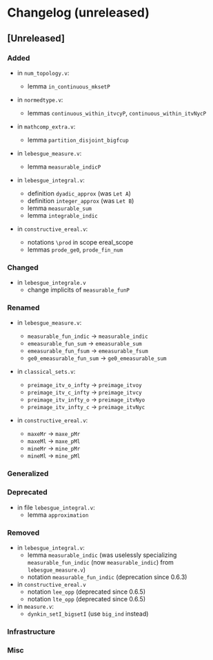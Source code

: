 # Changelog (unreleased)

## [Unreleased]

### Added

- in `num_topology.v`:
  + lemma `in_continuous_mksetP`

- in `normedtype.v`:
  + lemmas `continuous_within_itvcyP`, `continuous_within_itvNycP`

- in `mathcomp_extra.v`:
  + lemma `partition_disjoint_bigfcup`
- in `lebesgue_measure.v`:
  + lemma `measurable_indicP`

- in `lebesgue_integral.v`:
  + definition `dyadic_approx` (was `Let A`)
  + definition `integer_approx` (was `Let B`)
  + lemma `measurable_sum`
  + lemma `integrable_indic`

- in `constructive_ereal.v`:
  + notations `\prod` in scope ereal_scope
  + lemmas `prode_ge0`, `prode_fin_num`

### Changed

- in `lebesgue_integrale.v`
  + change implicits of `measurable_funP`
  
### Renamed

- in `lebesgue_measure.v`:
  + `measurable_fun_indic` -> `measurable_indic`
  + `emeasurable_fun_sum` -> `emeasurable_sum`
  + `emeasurable_fun_fsum` -> `emeasurable_fsum`
  + `ge0_emeasurable_fun_sum` -> `ge0_emeasurable_sum`

- in `classical_sets.v`:
  + `preimage_itv_o_infty` -> `preimage_itvoy`
  + `preimage_itv_c_infty` -> `preimage_itvcy`
  + `preimage_itv_infty_o` -> `preimage_itvNyo`
  + `preimage_itv_infty_c` -> `preimage_itvNyc`

- in `constructive_ereal.v`:
  + `maxeMr` -> `maxe_pMr`
  + `maxeMl` -> `maxe_pMl`
  + `mineMr` -> `mine_pMr`
  + `mineMl` -> `mine_pMl`

### Generalized

### Deprecated

- in file `lebesgue_integral.v`:
  + lemma `approximation`

### Removed

- in `lebesgue_integral.v`:
  + lemma `measurable_indic` (was uselessly specializing `measurable_fun_indic` (now `measurable_indic`) from `lebesgue_measure.v`)
  + notation `measurable_fun_indic` (deprecation since 0.6.3)
- in `constructive_ereal.v`
  + notation `lee_opp` (deprecated since 0.6.5)
  + notation `lte_opp` (deprecated since 0.6.5)
- in `measure.v`:
  + `dynkin_setI_bigsetI` (use `big_ind` instead)

### Infrastructure

### Misc
